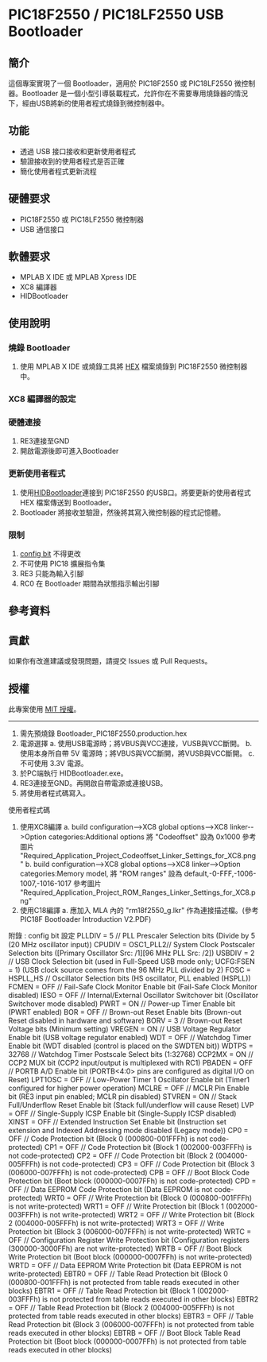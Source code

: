 # PIC18F2550 / PIC18LF2550 USB Bootloader
## 簡介
這個專案實現了一個 Bootloader，適用於 PIC18F2550 或 PIC18LF2550 微控制器。Bootloader 是一個小型引導裝載程式，允許你在不需要專用燒錄器的情況下，經由USB將新的使用者程式燒錄到微控制器中。

## 功能
- 透過 USB 接口接收和更新使用者程式
- 驗證接收到的使用者程式是否正確
- 簡化使用者程式更新流程

## 硬體要求
- PIC18F2550 或 PIC18LF2550 微控制器
- USB 通信接口

## 軟體要求
- MPLAB X IDE 或 MPLAB Xpress IDE
- XC8 編譯器
- HIDBootloader

## 使用說明
### 燒錄 Bootloader
  1. 使用 MPLAB X IDE 或燒錄工具將 [HEX](https://github.com/SuperRockManZero/PIC18F2550-Bootloader/blob/main/Code/production/Bootloader_PIC18F2550.production.hex) 檔案燒錄到 PIC18F2550 微控制器中。
### XC8 編譯器的設定
### 硬體連接
 1. RE3連接至GND
 2. 開啟電源後即可進入Bootloader
### 更新使用者程式
  1. 使用[HIDBootloader](https://github.com/SuperRockManZero/PIC18F2550-Bootloader/blob/main/Manual%20and%20Win%20APP/Win/HIDBootloader.exe)連接到 PIC18F2550 的USB口。將要更新的使用者程式 HEX 檔案傳送到 Bootloader。
  2.  Bootloader 將接收並驗證，然後將其寫入微控制器的程式記憶體。
### 限制
 1. [config bit](https://github.com/SuperRockManZero/PIC18F2550-Bootloader/blob/main/Manual%20and%20Win%20APP/config_bit.txt) 不得更改
 2. 不可使用 PIC18 擴展指令集
 3. RE3 只能為輸入引腳
 4. RC0 在 Bootloader 期間為狀態指示輸出引腳

## 參考資料

## 貢獻
如果你有改進建議或發現問題，請提交 Issues 或 Pull Requests。

## 授權
此專案使用 [MIT 授權](LICENSE)。

**********************
1. 需先預燒錄 Bootloader_PIC18F2550.production.hex
2. 電源選擇
	a. 使用USB電源時；將VBUS與VCC連接，VUSB與VCC斷開。
	b. 使用本身所自帶 5V 電源時；將VBUS與VCC斷開，將VUSB與VCC斷開。
	c. 不可使用 3.3V 電源。
3. 於PC端執行 HIDBootloader.exe。
4. RE3連接至GND。再開啟自帶電源或連接USB。
5. 將使用者程式碼寫入。

使用者程式碼
1. 使用XC8編譯
	a. build configuration-->XC8 global options-->XC8 linker-->Option categories:Additional options
   	   將 "Codeoffset" 設為 0x1000
   	   參考圖片 "Required_Application_Project_Codeoffset_Linker_Settings_for_XC8.png"
	b. build configuration-->XC8 global options-->XC8 linker-->Option categories:Memory model,
   	   將 "ROM ranges" 設為 default,-0-FFF,-1006-1007,-1016-1017
	   參考圖片 "Required_Application_Project_ROM_Ranges_Linker_Settings_for_XC8.png"
1. 使用C18編譯
	a. 應加入 MLA 內的 "rm18f2550_g.lkr" 作為連接描述檔。(參考 PIC18F Bootloader Introduction V2.PDF)


附錄 : config bit 設定
	PLLDIV = 5       // PLL Prescaler Selection bits (Divide by 5 (20 MHz oscillator input))
	CPUDIV = OSC1_PLL2// System Clock Postscaler Selection bits ([Primary Oscillator Src: /1][96 MHz PLL Src: /2])
	USBDIV = 2       // USB Clock Selection bit (used in Full-Speed USB mode only; UCFG:FSEN = 1) (USB clock source comes from the 96 MHz PLL divided by 2)
	FOSC = HSPLL_HS  // Oscillator Selection bits (HS oscillator, PLL enabled (HSPLL))
	FCMEN = OFF      // Fail-Safe Clock Monitor Enable bit (Fail-Safe Clock Monitor disabled)
	IESO = OFF       // Internal/External Oscillator Switchover bit (Oscillator Switchover mode disabled)
	PWRT = ON        // Power-up Timer Enable bit (PWRT enabled)
	BOR = OFF        // Brown-out Reset Enable bits (Brown-out Reset disabled in hardware and software)
	BORV = 3         // Brown-out Reset Voltage bits (Minimum setting)
	VREGEN = ON      // USB Voltage Regulator Enable bit (USB voltage regulator enabled)
	WDT = OFF        // Watchdog Timer Enable bit (WDT disabled (control is placed on the SWDTEN bit))
	WDTPS = 32768    // Watchdog Timer Postscale Select bits (1:32768)
	CCP2MX = ON      // CCP2 MUX bit (CCP2 input/output is multiplexed with RC1)
	PBADEN = OFF     // PORTB A/D Enable bit (PORTB<4:0> pins are configured as digital I/O on Reset)
	LPT1OSC = OFF    // Low-Power Timer 1 Oscillator Enable bit (Timer1 configured for higher power operation)
	MCLRE = OFF      // MCLR Pin Enable bit (RE3 input pin enabled; MCLR pin disabled)
	STVREN = ON      // Stack Full/Underflow Reset Enable bit (Stack full/underflow will cause Reset)
	LVP = OFF        // Single-Supply ICSP Enable bit (Single-Supply ICSP disabled)
	XINST = OFF      // Extended Instruction Set Enable bit (Instruction set extension and Indexed Addressing mode disabled (Legacy mode))
	CP0 = OFF        // Code Protection bit (Block 0 (000800-001FFFh) is not code-protected)
	CP1 = OFF        // Code Protection bit (Block 1 (002000-003FFFh) is not code-protected)
	CP2 = OFF        // Code Protection bit (Block 2 (004000-005FFFh) is not code-protected)
	CP3 = OFF        // Code Protection bit (Block 3 (006000-007FFFh) is not code-protected)
	CPB = OFF        // Boot Block Code Protection bit (Boot block (000000-0007FFh) is not code-protected)
	CPD = OFF        // Data EEPROM Code Protection bit (Data EEPROM is not code-protected)
	WRT0 = OFF       // Write Protection bit (Block 0 (000800-001FFFh) is not write-protected)
	WRT1 = OFF       // Write Protection bit (Block 1 (002000-003FFFh) is not write-protected)
	WRT2 = OFF       // Write Protection bit (Block 2 (004000-005FFFh) is not write-protected)
	WRT3 = OFF       // Write Protection bit (Block 3 (006000-007FFFh) is not write-protected)
	WRTC = OFF       // Configuration Register Write Protection bit (Configuration registers (300000-3000FFh) are not write-protected)
	WRTB = OFF       // Boot Block Write Protection bit (Boot block (000000-0007FFh) is not write-protected)
	WRTD = OFF       // Data EEPROM Write Protection bit (Data EEPROM is not write-protected)
	EBTR0 = OFF      // Table Read Protection bit (Block 0 (000800-001FFFh) is not protected from table reads executed in other blocks)
	EBTR1 = OFF      // Table Read Protection bit (Block 1 (002000-003FFFh) is not protected from table reads executed in other blocks)
	EBTR2 = OFF      // Table Read Protection bit (Block 2 (004000-005FFFh) is not protected from table reads executed in other blocks)
	EBTR3 = OFF      // Table Read Protection bit (Block 3 (006000-007FFFh) is not protected from table reads executed in other blocks)
	EBTRB = OFF      // Boot Block Table Read Protection bit (Boot block (000000-0007FFh) is not protected from table reads executed in other blocks)
